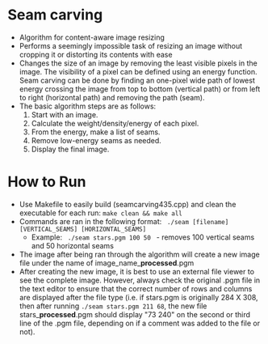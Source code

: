 # Seam carving
* Algorithm for content-aware image resizing
* Performs a seemingly impossible task of resizing an image without cropping it or distorting its contents with ease
* Changes the size of an image by removing the least visible pixels in the image. The visibility of a pixel can be defined using an energy function. Seam carving can be done by finding an one-pixel wide path of lowest energy crossing the image from top to bottom (vertical path) or from left to right (horizontal path) and removing the path (seam).
* The basic algorithm steps are as follows:
    1. Start with an image.
    2. Calculate the weight/density/energy of each pixel.
    3. From the energy, make a list of seams.
    4. Remove low-energy seams as needed.
    5. Display the final image.

# How to Run
* Use Makefile to easily build (seamcarving435.cpp) and clean the executable for each run: ```make clean && make all```
* Commands are ran in the following format: <code> ./seam [filename] [VERTICAL_SEAMS] [HORIZONTAL_SEAMS] </code>
    * Example: <code> ./seam stars.pgm 100 50 </code> - removes 100 vertical seams and 50 horizontal seams
* The image after being ran through the algorithm will create a new image file under the name of image_name_**processed**.pgm
* After creating the new image, it is best to use an external file viewer to see the complete image. However, always check the original .pgm file in the text editor to ensure that the correct number of rows and columns are displayed after the file type (i.e. if stars.pgm is originally 284 X 308, then after running ```./seam stars.pgm 211 68```, the new file stars_**processed**.pgm should display "73 240" on the second or third line of the .pgm file, depending on if a comment was added to the file or not).
